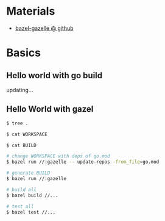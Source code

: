 # Materials

* [bazel-gazelle @ github](https://github.com/bazelbuild/bazel-gazelle)

# Basics

## Hello world with go build

updating...

## Hello World with gazel

```bash
$ tree .

$ cat WORKSPACE

$ cat BUILD

# change WORKSPACE with deps of go.mod
$ bazel run //:gazelle -- update-repos -from_file=go.mod

# generate BUILD
$ bazel run //:gazelle

# build all
$ bazel build //...

# test all
$ bazel test //...
```
